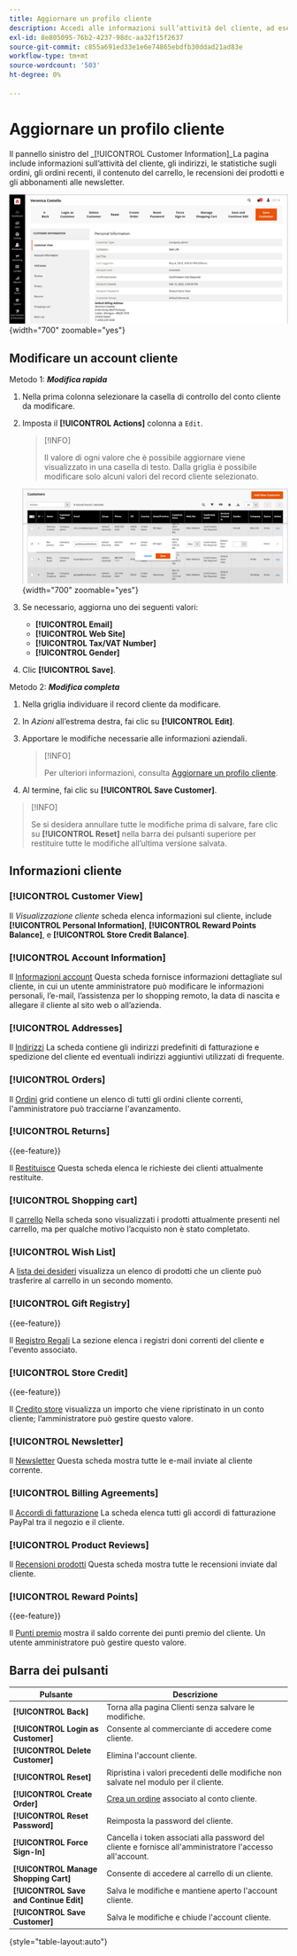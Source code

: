 ```yaml
---
title: Aggiornare un profilo cliente
description: Accedi alle informazioni sull’attività del cliente, ad esempio quando ha effettuato l’ultimo accesso o uscita dal proprio account, e aggiorna il profilo del cliente.
exl-id: 8e805095-76b2-4237-98dc-aa32f15f2637
source-git-commit: c855a691ed33e1e6e74865ebdfb30ddad21ad83e
workflow-type: tm+mt
source-wordcount: '503'
ht-degree: 0%

---
```


# Aggiornare un profilo cliente

Il pannello sinistro del _[!UICONTROL Customer Information]_La pagina include informazioni sull’attività del cliente, gli indirizzi, le statistiche sugli ordini, gli ordini recenti, il contenuto del carrello, le recensioni dei prodotti e gli abbonamenti alle newsletter.

![Profilo cliente](assets/cust-profile.png){width="700" zoomable="yes"}

## Modificare un account cliente

Metodo 1: **_Modifica rapida_**

1. Nella prima colonna selezionare la casella di controllo del conto cliente da modificare.

1. Imposta il **[!UICONTROL Actions]** colonna a `Edit`.

   >[!INFO]
   >
   >Il valore di ogni valore che è possibile aggiornare viene visualizzato in una casella di testo. Dalla griglia è possibile modificare solo alcuni valori del record cliente selezionato.

   ![Modifica rapida](assets/customers-grid-quick-edit.png){width="700" zoomable="yes"}

1. Se necessario, aggiorna uno dei seguenti valori:

   * **[!UICONTROL Email]**
   * **[!UICONTROL Web Site]**
   * **[!UICONTROL Tax/VAT Number]**
   * **[!UICONTROL Gender]**

1. Clic **[!UICONTROL Save]**.

Metodo 2: **_Modifica completa_**

1. Nella griglia individuare il record cliente da modificare.

1. In _Azioni_ all’estrema destra, fai clic su **[!UICONTROL Edit]**.

1. Apportare le modifiche necessarie alle informazioni aziendali.

   >[!INFO]
   >
   >Per ulteriori informazioni, consulta [Aggiornare un profilo cliente](../customers/update-account.md).

1. Al termine, fai clic su **[!UICONTROL Save Customer]**.

>[!INFO]
>
>Se si desidera annullare tutte le modifiche prima di salvare, fare clic su **[!UICONTROL Reset]** nella barra dei pulsanti superiore per restituire tutte le modifiche all’ultima versione salvata.

## Informazioni cliente

### [!UICONTROL Customer View]

Il _Visualizzazione cliente_ scheda elenca informazioni sul cliente, include **[!UICONTROL Personal Information]**, **[!UICONTROL Reward Points Balance]**, e **[!UICONTROL Store Credit Balance]**.

### [!UICONTROL Account Information]

Il [Informazioni account](../customers/account-dashboard-account-information.md) Questa scheda fornisce informazioni dettagliate sul cliente, in cui un utente amministratore può modificare le informazioni personali, l’e-mail, l’assistenza per lo shopping remoto, la data di nascita e allegare il cliente al sito web o all’azienda.

### [!UICONTROL Addresses]

Il [Indirizzi](../customers/account-dashboard-address-book.md) La scheda contiene gli indirizzi predefiniti di fatturazione e spedizione del cliente ed eventuali indirizzi aggiuntivi utilizzati di frequente.

### [!UICONTROL Orders]

Il [Ordini](../stores-purchase/orders.md) grid contiene un elenco di tutti gli ordini cliente correnti, l&#39;amministratore può tracciarne l&#39;avanzamento.

### [!UICONTROL Returns]

{{ee-feature}}

Il [Restituisce](../stores-purchase/returns.md) Questa scheda elenca le richieste dei clienti attualmente restituite.

### [!UICONTROL Shopping cart]

Il [carrello](../stores-purchase/cart.md) Nella scheda sono visualizzati i prodotti attualmente presenti nel carrello, ma per qualche motivo l’acquisto non è stato completato.

### [!UICONTROL Wish List]

A [lista dei desideri](../stores-purchase/wishlists.md) visualizza un elenco di prodotti che un cliente può trasferire al carrello in un secondo momento.

### [!UICONTROL Gift Registry]

{{ee-feature}}

Il [Registro Regali](../merchandising-promotions/gift-registry-storefront.md) La sezione elenca i registri doni correnti del cliente e l&#39;evento associato.


### [!UICONTROL Store Credit]

{{ee-feature}}

Il [Credito store](../customers/store-credit.md) visualizza un importo che viene ripristinato in un conto cliente; l’amministratore può gestire questo valore.

### [!UICONTROL Newsletter]

Il [Newsletter](../merchandising-promotions/newsletters.md) Questa scheda mostra tutte le e-mail inviate al cliente corrente.

### [!UICONTROL Billing Agreements]

Il [Accordi di fatturazione](../stores-purchase/paypal-billing-agreements.md) La scheda elenca tutti gli accordi di fatturazione PayPal tra il negozio e il cliente.

### [!UICONTROL Product Reviews]

Il [Recensioni prodotti](../catalog/settings-advanced-product-reviews.md) Questa scheda mostra tutte le recensioni inviate dal cliente.

### [!UICONTROL Reward Points]

{{ee-feature}}

Il [Punti premio](../merchandising-promotions/rewards-loyalty.md) mostra il saldo corrente dei punti premio del cliente. Un utente amministratore può gestire questo valore.

## Barra dei pulsanti

| Pulsante | Descrizione |
|----------|--------------|
| **[!UICONTROL Back]** | Torna alla pagina Clienti senza salvare le modifiche. |
| **[!UICONTROL Login as Customer]** | Consente al commerciante di accedere come cliente. |
| **[!UICONTROL Delete Customer]** | Elimina l&#39;account cliente. |
| **[!UICONTROL Reset]** | Ripristina i valori precedenti delle modifiche non salvate nel modulo per il cliente. |
| **[!UICONTROL Create Order]** | [Crea un ordine](../stores-purchase/customer-account-create-order.md) associato al conto cliente. |
| **[!UICONTROL Reset Password]** | Reimposta la password del cliente. |
| **[!UICONTROL Force Sign-In]** | Cancella i token associati alla password del cliente e fornisce all&#39;amministratore l&#39;accesso all&#39;account. |
| **[!UICONTROL Manage Shopping Cart]** | Consente di accedere al carrello di un cliente. |
| **[!UICONTROL Save and Continue Edit]** | Salva le modifiche e mantiene aperto l&#39;account cliente. |
| **[!UICONTROL Save Customer]** | Salva le modifiche e chiude l&#39;account cliente. |

{style="table-layout:auto"}

